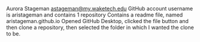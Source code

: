 Aurora Stageman astageman@my.waketech.edu
GitHub account username is aristageman and contains 1 repository
Contains a readme file, named aristageman.github.io
Opened GitHub Desktop, clicked the file button and then clone a repository, then selected the folder in which I wanted the clone to be.

